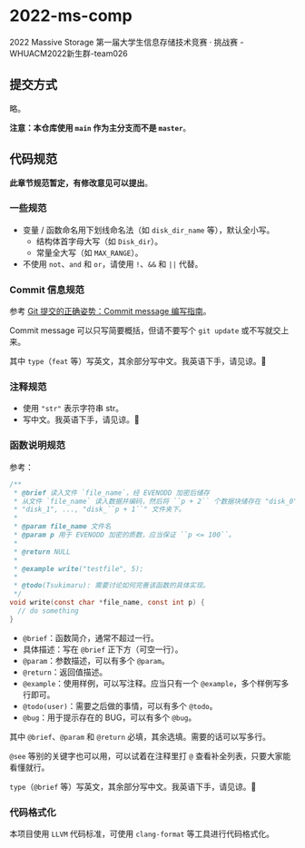 # 2022-ms-comp
2022 Massive Storage 第一届大学生信息存储技术竞赛 · 挑战赛 - WHUACM2022新生群-team026

## 提交方式
略。

**注意：本仓库使用 `main` 作为主分支而不是 `master`**。

## 代码规范
**此章节规范暂定，有修改意见可以提出**。

### 一些规范
* 变量 / 函数命名用下划线命名法（如 `disk_dir_name` 等），默认全小写。
  * 结构体首字母大写（如 `Disk_dir`）。
  * 常量全大写（如 `MAX_RANGE`）。
* 不使用 `not`、`and` 和 `or`，请使用 `!`、`&&` 和 `||` 代替。

### Commit 信息规范
参考 [Git 提交的正确姿势：Commit message 编写指南](https://developer.aliyun.com/article/441408)。

Commit message 可以只写简要概括，但请不要写个 `git update` 或不写就交上来。

其中 `type`（`feat` 等）写英文，其余部分写中文。我英语下手，请见谅。🙏

### 注释规范
* 使用 <code>"str"</code> 表示字符串 str。
* 写中文。我英语下手，请见谅。🙏

### 函数说明规范
参考：

```c
/**
 * @brief 读入文件 `file_name`，经 EVENODD 加密后储存
 * 从文件 `file_name` 读入数据并编码，然后将 ``p + 2`` 个数据块储存在 "disk_0",
 * "disk_1", ..., "disk_``p + 1``" 文件夹下。
 *
 * @param file_name 文件名
 * @param p 用于 EVENODD 加密的质数，应当保证 ``p <= 100``。
 *
 * @return NULL
 *
 * @example write("testfile", 5);
 *
 * @todo(Tsukimaru): 需要讨论如何完善该函数的具体实现。
 */
void write(const char *file_name, const int p) {
  // do something
}
```

* `@brief`：函数简介，通常不超过一行。
* 具体描述：写在 `@brief` 正下方（可空一行）。
* `@param`：参数描述，可以有多个 `@param`。
* `@return`：返回值描述。
* `@example`：使用样例，可以写注释。应当只有一个 `@example`，多个样例写多行即可。
* `@todo(user)`：需要之后做的事情，可以有多个 `@todo`。
* `@bug`：用于提示存在的 BUG，可以有多个 `@bug`。

其中 `@brief`、`@param` 和 `@return` 必填，其余选填。需要的话可以写多行。

`@see` 等别的关键字也可以用，可以试着在注释里打 `@` 查看补全列表，只要大家能看懂就行。

`type`（`@brief` 等）写英文，其余部分写中文。我英语下手，请见谅。🙏

### 代码格式化
本项目使用 `LLVM` 代码标准，可使用 `clang-format` 等工具进行代码格式化。
